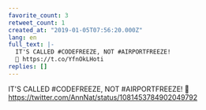 ```yaml
---
favorite_count: 3
retweet_count: 1
created_at: "2019-01-05T07:56:20.000Z"
lang: en
full_text: |-
  IT'S CALLED #CODEFREEZE, NOT #AIRPORTFREEZE!
  🤞 https://t.co/YfnOkLHoti
replies: []
---
```


IT'S CALLED #CODEFREEZE, NOT #AIRPORTFREEZE! 🤞
<https://twitter.com/AnnNat/status/1081453784902049792>

